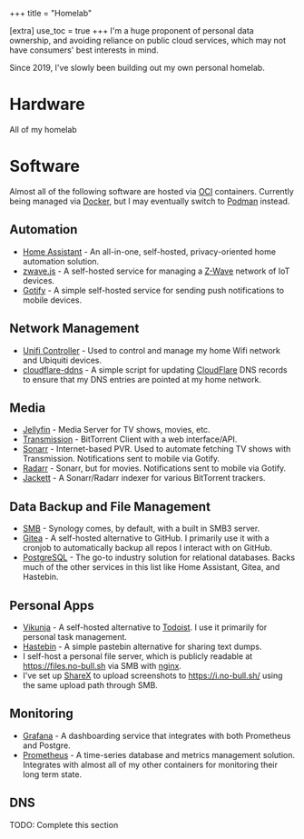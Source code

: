 +++
title = "Homelab"

[extra]
use_toc = true
+++
I'm a huge proponent of personal data ownership, and avoiding reliance on public
cloud services, which may not have consumers' best interests in mind.

Since 2019, I've slowly been building out my own personal homelab.

# Hardware
All of my homelab

# Software
Almost all of the following software are hosted via
[OCI](https://opencontainers.org/) containers. Currently being managed via
[Docker](https://www.docker.com/), but I may eventually switch to
[Podman](https://podman.io/) instead.

## Automation
 - [Home Assistant](https://www.home-assistant.io/) - An all-in-one, self-hosted,
   privacy-oriented home automation solution.
 - [zwave.js](https://github.com/zwave-js) - A self-hosted service for managing a
   [Z-Wave](https://www.z-wave.com/) network of IoT devices.
 - [Gotify](https://gotify.net/) - A simple self-hosted service for sending push
   notifications to mobile devices.

## Network Management
 - [Unifi Controller](https://help.ui.com/hc/en-us/articles/360012282453-UniFi-Network-Self-Hosting-your-UniFi-Network-Without-a-Console-Advanced-) -
   Used to control and manage my home Wifi network and Ubiquiti devices.
 - [cloudflare-ddns](https://github.com/timothymiller/cloudflare-ddns) - A simple
   script for updating [CloudFlare](https://www.cloudflare.com/) DNS records to
   ensure that my DNS entries are pointed at my home network.

## Media
 - [Jellyfin](https://jellyfin.org/) - Media Server for TV shows, movies, etc.
 - [Transmission](https://transmissionbt.com/) - BitTorrent Client with a web
   interface/API.
 - [Sonarr](https://sonarr.tv/) - Internet-based PVR. Used to automate fetching
   TV shows with Transmission. Notifications sent to mobile via Gotify.
 - [Radarr](https://radarr.video/) - Sonarr, but for movies. Notifications sent
   to mobile via Gotify.
 - [Jackett](https://github.com/Jackett/Jackett) - A Sonarr/Radarr indexer for
   various BitTorrent trackers.

## Data Backup and File Management
 - [SMB](https://en.wikipedia.org/wiki/Server_Message_Block) - Synology comes, by
   default, with a built in SMB3 server.
 - [Gitea](https://gitea.io/en-us/) - A self-hosted alternative to GitHub. I
   primarily use it with a cronjob to automatically backup all repos I interact
   with on GitHub.
 - [PostgreSQL](https://www.postgresql.org/) - The go-to industry solution for
   relational databases. Backs much of the other services in this list like Home
   Assistant, Gitea, and Hastebin.

## Personal Apps
 - [Vikunja](https://vikunja.io/) - A self-hosted alternative to
   [Todoist](https://todoist.com/). I use it primarily for personal task
   management.
 - [Hastebin](https://github.com/toptal/haste-server) - A simple pastebin
   alternative for sharing text dumps.
 - I self-host a personal file server, which is publicly readable at
   https://files.no-bull.sh via SMB with [nginx](https://www.nginx.com/).
 - I've set up [ShareX](https://getsharex.com/) to upload screenshots to
   https://i.no-bull.sh/ using the same upload path through SMB.

## Monitoring
 - [Grafana](https://grafana.com/) - A dashboarding service that integrates with
   both Prometheus and Postgre.
 - [Prometheus](https://prometheus.io/) - A time-series database and metrics
   management solution. Integrates with almost all of my other containers for
   monitoring their long term state.

## DNS

TODO: Complete this section

